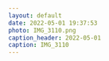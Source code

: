 ```yaml
---
layout: default
date: 2022-05-01 19:37:53
photo: IMG_3110.png
caption_header: 2022-05-01
caption: IMG_3110
---
```

